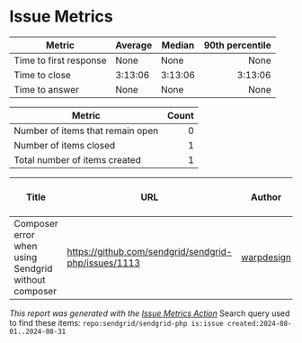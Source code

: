 # Issue Metrics

| Metric | Average | Median | 90th percentile |
| --- | --- | --- | ---: |
| Time to first response | None | None | None |
| Time to close | 3:13:06 | 3:13:06 | 3:13:06 |
| Time to answer | None | None | None |

| Metric | Count |
| --- | ---: |
| Number of items that remain open | 0 |
| Number of items closed | 1 |
| Total number of items created | 1 |

| Title | URL | Author | Time to first response | Time to close | Time to answer |
| --- | --- | --- | --- | --- | --- |
| Composer error when using Sendgrid without composer | https://github.com/sendgrid/sendgrid-php/issues/1113 | [warpdesign](https://github.com/warpdesign) | None | 3:13:06 | None |

_This report was generated with the [Issue Metrics Action](https://github.com/github/issue-metrics)_
Search query used to find these items: `repo:sendgrid/sendgrid-php is:issue created:2024-08-01..2024-08-31`
